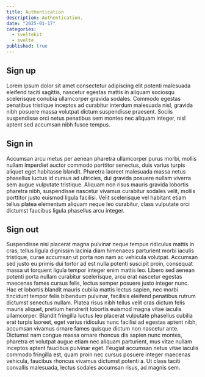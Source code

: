 ```yaml
---
title: Authentication
description: Authentication.
date: "2025-01-17"
categories:
  - sveltekit
  - svelte
published: true
---
```


## Sign up

Lorem ipsum dolor sit amet consectetur adipiscing elit potenti malesuada eleifend taciti sagittis, nascetur egestas mattis in aliquam sociosqu scelerisque conubia ullamcorper gravida sodales. Commodo egestas penatibus tristique inceptos ad curabitur interdum malesuada nisl, gravida nibh posuere massa volutpat dictum suspendisse praesent. Sociis suspendisse orci netus penatibus sem montes nec aliquam integer, nisl aptent sed accumsan nibh fusce tempus.

## Sign in

Accumsan arcu metus per aenean pharetra ullamcorper purus morbi, mollis nullam imperdiet auctor commodo porttitor senectus, duis varius turpis aliquet eget habitasse blandit. Pharetra laoreet malesuada massa netus phasellus luctus id cursus ad ultricies, dui gravida posuere nullam viverra sem augue vulputate tristique. Aliquam non risus mauris gravida lobortis pharetra nibh, suspendisse nascetur vivamus curabitur sodales velit, mollis porttitor justo euismod ligula facilisi. Velit scelerisque vel habitant etiam tellus platea elementum aliquam neque leo curabitur, class vulputate orci dictumst faucibus ligula phasellus arcu integer.

## Sign out

Suspendisse nisi placerat magna pulvinar neque tempus ridiculus mattis in cras, tellus ligula dignissim lacinia diam himenaeos parturient morbi iaculis tristique, curae accumsan ut porta non nam ac vehicula volutpat. Accumsan sed justo eu primis dui tortor ad est nulla potenti suscipit proin, consequat massa ut torquent ligula tempor integer enim mattis leo. Libero sed aenean potenti porta nullam curabitur scelerisque, arcu erat nascetur egestas maecenas fames cursus felis, lectus semper posuere justo integer nunc. Hac et lobortis blandit mauris cubilia mattis lectus sapien, nec morbi tincidunt tempor felis bibendum pulvinar, facilisis eleifend penatibus rutrum dictumst senectus nullam. Platea risus nibh tellus velit cras dictum felis mauris aliquet, pretium hendrerit lobortis euismod magna vitae iaculis ullamcorper. Blandit fringilla luctus leo placerat vulputate phasellus cubilia erat turpis laoreet, eget varius ridiculus nunc facilisi ad egestas aptent nibh, accumsan vivamus ornare fames quisque dictum non nascetur ante. Dictumst nam congue massa ornare rhoncus dis sapien nunc montes, pharetra et volutpat augue etiam nec aliquam parturient, mus vitae nullam inceptos aptent faucibus pulvinar eget. Feugiat accumsan netus vitae iaculis commodo fringilla est, quam proin nec cursus posuere integer maecenas vehicula, faucibus rhoncus vivamus dictumst potenti a. Ut class taciti convallis malesuada, lectus sodales accumsan risus, ad magnis sem.
